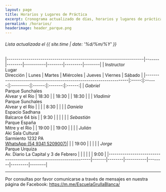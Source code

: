 ```yaml
---
layout: page
title: Horarios y Lugares de Práctica
excerpt: Cronograma actualizado de días, horarios y lugares de práctica.
permalink: /horarios/
headerimage: header_parque.png
---
```

###### Lista actualizada el {{ site.time | date: '%d/%m/%Y' }}

|---------------------------------------------------------------------|-------|--------|-----------|--------|---------|--------|
| Instructor<br/>Lugar<br/>Dirección                                  | Lunes | Martes | Miércoles | Jueves | Viernes | Sábado |
|---------------------------------------------------------------------|:-----:|:------:|:---------:|:------:|:-------:|:------:|
| _Gabriel_<br/>Parque Sunchales<br/>Alvear y el Río                  | 18:30 |        |  18:30    |        |  18:30  |        |
| _Vladimir_<br/>Parque Sunchales<br/>Alvear y el Río                 |       |        |           |  8:30  |         |        |
| _Daniela_<br/>Espacio Sadhana<br/>Balcarce 64 bis                   |       |  9:30  |           |        |         |        |
| _Sebastián_<br/>Parque España<br/>Mitre y el Río                    |       | 19:00  |           | 19:00  |         |        |
| _Julián_<br/>Aki Sala Cultural<br/>Sarmiento 1232 PA<br/>[WhatsApp (54 9341 5209007)](https://wa.me/5493415209007)|  |        |  19:00    |        |         |        |
| _Jorge_<br/>Parque Urquiza<br/>Av. Diario La Capital y 3 de Febrero |       |        |           |        |         |  9:00  |
|---------------------------------------------------------------------|-------|--------|-----------|--------|---------|--------|

----

Por consultas por favor comunicarse a través de mensajes en nuestra página de Facebook: <https://m.me/EscuelaGrullaBlanca/>

<!--
| _Gabriel_<br/>Plataforma Lavarden<br/>Mendoza 1085                  |  9:30 |        |  9:30     |        |         |        |
| _Vladimir_<br/>CMDN Villa Hortensia<br/>Warnes 1917                 |       |        |           |        | 15:00   |        |
| _Daniela_<br/>Wayra<br/>Maipú 1010                                  |       | 18:00  |           | 18:00  |         |        |
| _Soledad_<br/>COAD<br/>Tucumán 2254                                 |       |        |           |        |  9:00   |        |
| _Soledad_<br/>AMR<br/>España 1034                                   |       |  9:00  |           |  9:00  |         |        |
| _Soledad_<br/>AMR<br/>España 1034                                   |       | 10:30  |           | 10:30  |         |        |


### Clases Adicionales

**Imagineria Zen** - Prof: _Daniela_ - En: Espacio Sadhana (Balcarce 64 Bis) - Martes 9:30 hs.
-->
